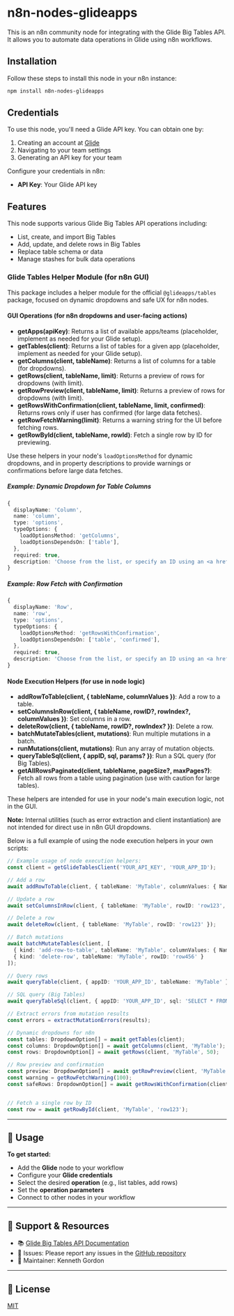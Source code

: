 
# n8n-nodes-glideapps

This is an n8n community node for integrating with the Glide Big Tables API. It allows you to automate data operations in Glide using n8n workflows.

## Installation

Follow these steps to install this node in your n8n instance:


```sh
npm install n8n-nodes-glideapps
```


## Credentials

To use this node, you'll need a Glide API key. You can obtain one by:

1. Creating an account at [Glide](https://www.glideapps.com/)
2. Navigating to your team settings
3. Generating an API key for your team

Configure your credentials in n8n:
- **API Key**: Your Glide API key



## Features

This node supports various Glide Big Tables API operations including:

- List, create, and import Big Tables
- Add, update, and delete rows in Big Tables
- Replace table schema or data
- Manage stashes for bulk data operations

### Glide Tables Helper Module (for n8n GUI)

This package includes a helper module for the official `@glideapps/tables` package, focused on dynamic dropdowns and safe UX for n8n nodes.

#### GUI Operations (for n8n dropdowns and user-facing actions)

- **getApps(apiKey)**: Returns a list of available apps/teams (placeholder, implement as needed for your Glide setup).
- **getTables(client)**: Returns a list of tables for a given app (placeholder, implement as needed for your Glide setup).
- **getColumns(client, tableName)**: Returns a list of columns for a table (for dropdowns).
- **getRows(client, tableName, limit)**: Returns a preview of rows for dropdowns (with limit).
- **getRowPreview(client, tableName, limit)**: Returns a preview of rows for dropdowns (with limit).
- **getRowsWithConfirmation(client, tableName, limit, confirmed)**: Returns rows only if user has confirmed (for large data fetches).
- **getRowFetchWarning(limit)**: Returns a warning string for the UI before fetching rows.
- **getRowById(client, tableName, rowId)**: Fetch a single row by ID for previewing.

Use these helpers in your node's `loadOptionsMethod` for dynamic dropdowns, and in property descriptions to provide warnings or confirmations before large data fetches.

##### Example: Dynamic Dropdown for Table Columns

```ts
{
  displayName: 'Column',
  name: 'column',
  type: 'options',
  typeOptions: {
    loadOptionsMethod: 'getColumns',
    loadOptionsDependsOn: ['table'],
  },
  required: true,
  description: 'Choose from the list, or specify an ID using an <a href="https://docs.n8n.io/code/expressions/">expression</a>'
}
```

##### Example: Row Fetch with Confirmation

```ts
{
  displayName: 'Row',
  name: 'row',
  type: 'options',
  typeOptions: {
    loadOptionsMethod: 'getRowsWithConfirmation',
    loadOptionsDependsOn: ['table', 'confirmed'],
  },
  required: true,
  description: 'Choose from the list, or specify an ID using an <a href="https://docs.n8n.io/code/expressions/">expression</a>'
}
```

#### Node Execution Helpers (for use in node logic)

- **addRowToTable(client, { tableName, columnValues })**: Add a row to a table.
- **setColumnsInRow(client, { tableName, rowID?, rowIndex?, columnValues })**: Set columns in a row.
- **deleteRow(client, { tableName, rowID?, rowIndex? })**: Delete a row.
- **batchMutateTables(client, mutations)**: Run multiple mutations in a batch.
- **runMutations(client, mutations)**: Run any array of mutation objects.
- **queryTableSql(client, { appID, sql, params? })**: Run a SQL query (for Big Tables).
- **getAllRowsPaginated(client, tableName, pageSize?, maxPages?)**: Fetch all rows from a table using pagination (use with caution for large tables).

These helpers are intended for use in your node's main execution logic, not in the GUI.

**Note:** Internal utilities (such as error extraction and client instantiation) are not intended for direct use in n8n GUI dropdowns.

Below is a full example of using the node execution helpers in your own scripts:

```ts
// Example usage of node execution helpers:
const client = getGlideTablesClient('YOUR_API_KEY', 'YOUR_APP_ID');

// Add a row
await addRowToTable(client, { tableName: 'MyTable', columnValues: { Name: 'Test' } });

// Update a row
await setColumnsInRow(client, { tableName: 'MyTable', rowID: 'row123', columnValues: { Name: 'Updated' } });

// Delete a row
await deleteRow(client, { tableName: 'MyTable', rowID: 'row123' });

// Batch mutations
await batchMutateTables(client, [
  { kind: 'add-row-to-table', tableName: 'MyTable', columnValues: { Name: 'Batch' } },
  { kind: 'delete-row', tableName: 'MyTable', rowID: 'row456' }
]);

// Query rows
await queryTable(client, { appID: 'YOUR_APP_ID', tableName: 'MyTable' });

// SQL query (Big Tables)
await queryTableSql(client, { appID: 'YOUR_APP_ID', sql: 'SELECT * FROM "MyTable" LIMIT 10' });

// Extract errors from mutation results
const errors = extractMutationErrors(results);

// Dynamic dropdowns for n8n
const tables: DropdownOption[] = await getTables(client);
const columns: DropdownOption[] = await getColumns(client, 'MyTable');
const rows: DropdownOption[] = await getRows(client, 'MyTable', 50);

// Row preview and confirmation
const preview: DropdownOption[] = await getRowPreview(client, 'MyTable', 10);
const warning = getRowFetchWarning(100);
const safeRows: DropdownOption[] = await getRowsWithConfirmation(client, 'MyTable', 100, true);


// Fetch a single row by ID
const row = await getRowById(client, 'MyTable', 'row123');
```



---

## 🚀 Usage

**To get started:**

- Add the **Glide** node to your workflow
- Configure your **Glide credentials**
- Select the desired **operation** (e.g., list tables, add rows)
- Set the **operation parameters**
- Connect to other nodes in your workflow

---



## 💬 Support & Resources

- 📚 [Glide Big Tables API Documentation](https://www.glideapps.com/docs/api/big-tables)
- 🐞 Issues: Please report any issues in the [GitHub repository](https://github.com/KTheMan/n8n-nodes-glideapps)
- 👤 Maintainer: Kenneth Gordon

---



## 📝 License

[MIT](LICENSE.md)
